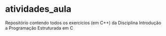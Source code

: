 # atividades_aula
Repositório contendo todos os exercícios (em C++) da Disciplina Introdução a Programação Estruturada em C

